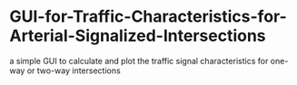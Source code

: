# GUI-for-Traffic-Characteristics-for-Arterial-Signalized-Intersections
a simple GUI to calculate and plot the traffic signal characteristics for one-way or two-way intersections
